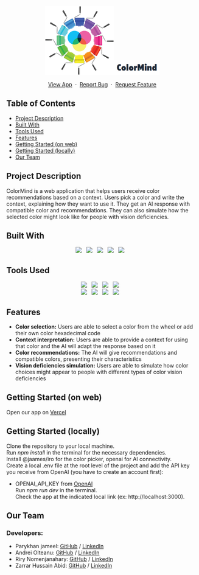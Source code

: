 <div align="center">
    <img src="./public/Logo.png" alt="logo" width="180"><img src="./public/CMlogo.png" alt="logo" width="120">
  <p>
    <a href="https://v49-tier2-team-12.vercel.app">View App</a>
    &nbsp;·&nbsp;
    <a href="https://github.com/chingu-voyages/v49-tier2-team-12/issues">Report Bug</a>
    &nbsp;·&nbsp;
    <a href="https://github.com/chingu-voyages/v49-tier2-team-12/issues">Request Feature</a>
  </p>
</div>

## Table of Contents
- [Project Description](#project-description)
- [Built With](#built-with)
- [Tools Used](#tools-used)
- [Features](#features)
- [Getting Started (on web)](#getting-started-on-web)
- [Getting Started (locally)](#getting-started-locally)
- [Our Team](#our-team)

## Project Description
ColorMind is a web application that helps users receive color recommendations based on a context. Users pick a color and write the context, explaining how they want to use it. They get an AI response with compatible color and recommendations. They can also simulate how the selected color might look like for people with vision deficiencies. 

## Built With
<div align="center">
<img src="https://img.shields.io/badge/Next.js-black?style=for-the-badge&logo=next.js&logoColor=white"> &nbsp;&nbsp;<img src="https://img.shields.io/badge/typescript-%23007ACC.svg?style=for-the-badge&logo=typescript&logoColor=white"> &nbsp;&nbsp;<img src="https://img.shields.io/badge/tailwindcss-%2338B2AC.svg?style=for-the-badge&logo=tailwind-css&logoColor=white"> &nbsp;&nbsp;<img src="https://img.shields.io/badge/OpenAI_API-%2300A67C.svg?style=for-the-badge&logo=openai&logoColor=white"> &nbsp;&nbsp;<img src="https://img.shields.io/badge/iro.js-%23FF5733?style=for-the-badge&logo=iro.js&logoColor=white"> &nbsp;&nbsp;
</div>

## Tools Used
<div align="center">  
<img src="https://img.shields.io/badge/npm-CB3837?style=for-the-badge&logo=npm&logoColor=white"> &nbsp;&nbsp;<img src="https://img.shields.io/badge/eslint-3A33D1?style=for-the-badge&logo=eslint&logoColor=white"> &nbsp;&nbsp;<img src="https://img.shields.io/badge/VS%20Code-0078d7.svg?style=for-the-badge&logo=visual-studio-code&logoColor=white"> &nbsp;&nbsp;<img src="https://img.shields.io/badge/Git-F05032?style=for-the-badge&logo=git&logoColor=white"> &nbsp;&nbsp;
</div>
<div align="center">  
<img src="https://img.shields.io/badge/github-181717?style=for-the-badge&logo=github&logoColor=white"> &nbsp;&nbsp;<img src="https://img.shields.io/badge/figma-F24E1E?style=for-the-badge&logo=figma&logoColor=white"> &nbsp;&nbsp;<img src="https://img.shields.io/badge/Trello-0079BF?style=for-the-badge&logo=trello&logoColor=ffffff"> &nbsp;&nbsp;<img src="https://img.shields.io/badge/vercel-black?style=for-the-badge&logo=vercel&logoColor=white"> &nbsp;&nbsp;
</div>

## Features
- **Color selection:** Users are able to select a color from the wheel or add their own color hexadecimal code
- **Context interpretation:** Users are able to provide a context for using that color and the AI will adapt the response based on it
- **Color recommendations:** The AI will give recommendations and compatible colors, presenting their characteristics
- **Vision deficiencies simulation:** Users are able to simulate how color choices might appear to people with different types of color vision deficiencies

## Getting Started (on web)
Open our app on [Vercel](https://v49-tier2-team-12.vercel.app/) </br>

## Getting Started (locally)
Clone the repository to your local machine. </br>
Run <i>npm install</i> in the terminal for the necessary dependencies. </br>
Install @jaames/iro for the color picker, openai for AI connectivity. </br>
Create a local .env file at the root level of the project and add the API key you receive from OpenAI (you have to create an account first):
 - OPENAI_API_KEY from [OpenAI](https://platform.openai.com/playground) </br>
Run <i>npm run dev</i> in the terminal. </br>
Check the app at the indicated local link (ex: http://localhost:3000).

## Our Team
### Developers:
- Parykhan jameel: [GitHub](https://github.com/parykhan-jameel) / [LinkedIn](https://linkedin.com/in/parykhan-jameel)
- Andrei Olteanu: [GitHub](https://github.com/andreiolteanu555) / [LinkedIn](https://www.linkedin.com/in/andrei-olteanu-9009/)
- Riry Nomenjanahary: [GitHub](https://github.com/TiaDev7474) / [LinkedIn](https://www.linkedin.com/in/riry-nomenjanahary-a47a85264)
- Zarrar Hussain Abid: [GitHub](https://github.com/Zarrarabid) / [LinkedIn](https://www.linkedin.com/in/zarrar-abid-a1667121a/)
